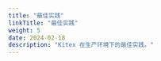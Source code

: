 ```yaml
---
title: "最佳实践"
linkTitle: "最佳实践"
weight: 5
date: 2024-02-18
description: "Kitex 在生产环境下的最佳实践。"
---
```

